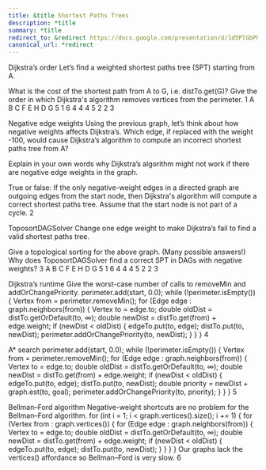 ```yaml
---
title: &title Shortest Paths Trees
description: *title
summary: *title
redirect_to: &redirect https://docs.google.com/presentation/d/1d5PlGbPhxL2oORaUsbVM5P2JgEbhiDvp2kSrEgUuULU/edit?usp=sharing
canonical_url: *redirect
---
```


Dijkstra’s order
Let’s find a weighted shortest paths tree (SPT) starting from A.








What is the cost of the shortest path from A to G, i.e. distTo.get(G)?
Give the order in which Dijkstra's algorithm removes vertices from the perimeter.
1
A
B
C
F
E
H
D
G
5
1
6
4
4
4
5
2
2
3

Negative edge weights
Using the previous graph, let’s think about how negative weights affects Dijkstra’s.
Which edge, if replaced with the weight -100, would cause Dijkstra’s algorithm to compute an incorrect shortest paths tree from A?


Explain in your own words why Dijkstra’s algorithm might not work if there are negative edge weights in the graph.


True or false: If the only negative-weight edges in a directed graph are outgoing edges from the start node, then Dijkstra's algorithm will compute a correct shortest paths tree. Assume that the start node is not part of a cycle.
2

ToposortDAGSolver
Change one edge weight to make Dijkstra’s fail to find a valid shortest paths tree.








Give a topological sorting for the above graph. (Many possible answers!)
Why does ToposortDAGSolver find a correct SPT in DAGs with negative weights?
3
A
B
C
F
E
H
D
G
5
1
6
4
4
4
5
2
2
3

Dijkstra’s runtime
Give the worst-case number of calls to removeMin and addOrChangePriority.
perimeter.add(start, 0.0);
while (!perimeter.isEmpty()) {
    Vertex from = perimeter.removeMin();
    for (Edge edge : graph.neighbors(from)) {
        Vertex to = edge.to;
        double oldDist = distTo.getOrDefault(to, ∞);
        double newDist = distTo.get(from) + edge.weight;
        if (newDist < oldDist) {
            edgeTo.put(to, edge);
            distTo.put(to, newDist);
            perimeter.addOrChangePriority(to, newDist);
        }
    }
}
4

A* search
perimeter.add(start, 0.0);
while (!perimeter.isEmpty()) {
    Vertex from = perimeter.removeMin();
    for (Edge edge : graph.neighbors(from)) {
        Vertex to = edge.to;
        double oldDist = distTo.getOrDefault(to, ∞);
        double newDist = distTo.get(from) + edge.weight;
        if (newDist < oldDist) {
            edgeTo.put(to, edge);
            distTo.put(to, newDist);
            double priority = newDist + graph.est(to, goal);
            perimeter.addOrChangePriority(to, priority);
        }
    }
}
5

Bellman–Ford algorithm
Negative-weight shortcuts are no problem for the Bellman–Ford algorithm.
for (int i = 1; i < graph.vertices().size(); i += 1) {
    for (Vertex from : graph.vertices()) {
        for (Edge edge : graph.neighbors(from)) {
            Vertex to = edge.to;
            double oldDist = distTo.getOrDefault(to, ∞);
            double newDist = distTo.get(from) + edge.weight;
            if (newDist < oldDist) {
                edgeTo.put(to, edge);
                distTo.put(to, newDist);
            }
        }
    }
}
Our graphs lack the vertices() affordance so Bellman–Ford is very slow.
6
